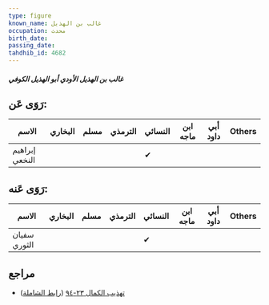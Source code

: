 ```yaml
---
type: figure
known_name: غالب بن الهذيل
occupation: محدث
birth_date:
passing_date:
tahdhib_id: 4682
---
```

##### غالب بن الهذيل الأودي أبو الهذيل الكوفي

## رَوَى عَن:
| الاسم          | البخاري | مسلم | الترمذي | النسائي | ابن ماجه | أبي داود | Others |
| -------------- | ------- | ---- | ------- | ------- | -------- | -------- | ------ |
| إبراهيم النخعي |         |      |         | ✔       |          |          |        |
## رَوَى عَنه:
| الاسم        | البخاري | مسلم | الترمذي | النسائي | ابن ماجه | أبي داود | Others |
| ------------ | ------- | ---- | ------- | ------- | -------- | -------- | ------ |
| سفيان الثوري |         |      |         | ✔       |          |          |        |
## مراجع
- [تهذيب الكمال ٢٣-٩٤](obsidian://open?vault=Tahdhib-al-Kamal&file=Figures/٤٦٨٢-غالب%20بن%20الهذيل%20الأودي%20أبو%20الهذيل%20الكوفي) ([رابط الشاملة](https://shamela.ws/book/3722/11981))